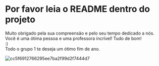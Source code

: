 <h1>Por favor leia o README dentro do projeto</h1>

Muito obrigado pela sua compreensão e pelo seu tempo dedicado a nós. Você é uma ótima pessoa e uma professora incrível! Tudo de bom! <br> :) <br> Todo o grupo 1 te deseja um ótimo fim de ano.

![cc5f6912766295ee7ba2f99d2f7444d7](https://user-images.githubusercontent.com/89480140/146061423-8ac26bda-77d0-4efe-bb71-3e6ee9cbf05c.gif)
